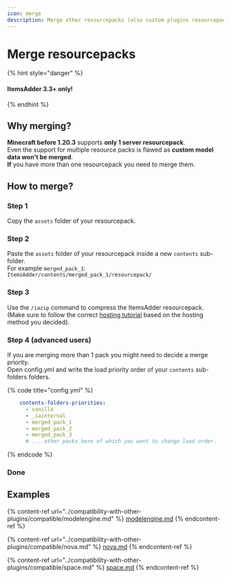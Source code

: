 ```yaml
---
icon: merge
description: Merge other resourcepacks (also custom plugins resourcepacks)
---
```


# Merge resourcepacks

{% hint style="danger" %}
#### ItemsAdder 3.3+ only!
{% endhint %}

## Why merging?

**Minecraft before 1.20.3** supports **only 1 server resourcepack**.\
Even the support for multiple resource packs is flawed as **custom model data won't be merged**.\
**If** you have more than one resourcepack you need to merge them.

## How to merge?

### Step 1

Copy the `assets` folder of your resourcepack.

### Step 2

Paste the `assets` folder of your resourcepack inside a new `contents` sub-folder.\
For example `merged_pack_1`: `ItemsAdder/contents/merged_pack_1/resourcepack/`

### Step 3

Use the `/iazip` command to compress the ItemsAdder resourcepack.\
(Make sure to follow the correct [hosting tutorial](resourcepack-hosting/) based on the hosting method you decided).

### Step 4 (advanced users)

If you are merging more than 1 pack you might need to decide a merge priority.\
Open config.yml and write the load priority order of your `contents` sub-folders folders.

{% code title="config.yml" %}
```yaml
    contents-folders-priorities:
      - vanilla
      - _iainternal
      - merged_pack_1
      - merged_pack_2
      - merged_pack_3
      # ... other packs here of which you want to change load order.
```
{% endcode %}

### Done

## Examples

{% content-ref url="../compatibility-with-other-plugins/compatible/modelengine.md" %}
[modelengine.md](../compatibility-with-other-plugins/compatible/modelengine.md)
{% endcontent-ref %}

{% content-ref url="../compatibility-with-other-plugins/compatible/nova.md" %}
[nova.md](../compatibility-with-other-plugins/compatible/nova.md)
{% endcontent-ref %}

{% content-ref url="../compatibility-with-other-plugins/compatible/space.md" %}
[space.md](../compatibility-with-other-plugins/compatible/space.md)
{% endcontent-ref %}
